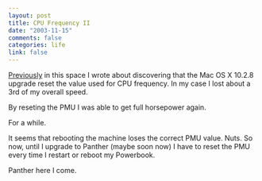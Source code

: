 ```yaml
--- 
layout: post
title: CPU Frequency II
date: "2003-11-15"
comments: false
categories: life
link: false
---
```

<a href="http://www.zanshin.net/blogs/000296.html" title="cpu frequency">Previously</a> in this space I wrote about discovering that the Mac OS X 10.2.8 upgrade reset the value used for CPU frequency. In my case I lost about a 3rd of my overall speed.

By reseting the PMU I was able to get full horsepower again.

For a while.

It seems that rebooting the machine loses the correct PMU value. Nuts. So now, until I upgrade to Panther (maybe soon now) I have to reset the PMU every time I restart or reboot my Powerbook.

Panther here I come.
